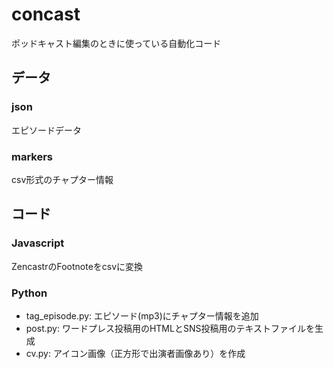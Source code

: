 # concast
ポッドキャスト編集のときに使っている自動化コード

## データ

### json
エピソードデータ

### markers
csv形式のチャプター情報

## コード

### Javascript

ZencastrのFootnoteをcsvに変換

### Python

- tag_episode.py: エピソード(mp3)にチャプター情報を追加
- post.py: ワードプレス投稿用のHTMLとSNS投稿用のテキストファイルを生成
- cv.py: アイコン画像（正方形で出演者画像あり）を作成
